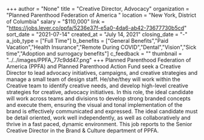 +++
author = "None"
title = "Creative Director, Advocacy"
organization = "Planned Parenthood Federation of America "
location = "New York, District of Columbia"
salary = "$110,000"
link = "https://jobs.lever.co/ppfa/5236e37f-e5a0-4da6-ab42-73677730b5cd"
sort_date = "2021-07-14"
created_at = "July 14, 2021"
closing_date = "-"
a_job_type = ["Full Time"]
b_benefits = ["General Benefits","Paid Vacation","Health Insurance","Remote During COVID","Dental","Vision","Sick time","Adoption and surrogacy benefits"]
c_feedback = ""
thumbnail = "../../images/PPFA_77c9dd47.png"
+++
Planned Parenthood Federation of America (PPFA) and Planned Parenthood Action Fund seek a Creative Director to lead advocacy initiatives, campaigns, and creative strategies and manage a small team of design staff. He/she/they will work within the Creative team to identify creative needs, and develop high-level creative strategies for creative, advocacy initiatives. In this role, the ideal candidate will work across teams and divisions to develop strong branded concepts and execute them, ensuring the visual and tonal implementation of the brand is effectively communicated and expressed. The ideal candidate must be detail oriented, work well independently, as well as collaboratively and thrive in a fast paced, dynamic environment. This job reports to the Senior Creative Director in the Brand & Culture department of PPFA. 